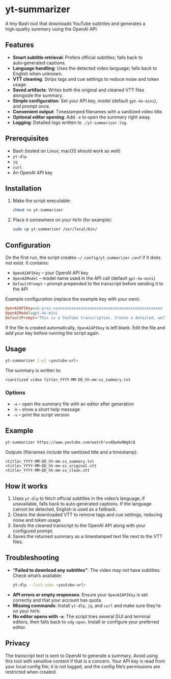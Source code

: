 # yt-summarizer

A tiny Bash tool that downloads YouTube subtitles and generates a high‑quality summary using the OpenAI API.

## Features

- **Smart subtitle retrieval**: Prefers official subtitles; falls back to auto‑generated captions.
- **Language handling**: Uses the detected video language; falls back to English when unknown.
- **VTT cleaning**: Strips tags and cue settings to reduce noise and token usage.
- **Saved artifacts**: Writes both the original and cleaned VTT files alongside the summary.
- **Simple configuration**: Set your API key, model (default `gpt-4o-mini`), and prompt once.
- **Convenient output**: Timestamped filenames with a sanitized video title.
- **Optional editor opening**: Add `-e` to open the summary right away.
- **Logging**: Detailed logs written to `./yt-summarizer.log`.

## Prerequisites

- Bash (tested on Linux; macOS should work as well)
- `yt-dlp`
- `jq`
- `curl`
- An OpenAI API key

## Installation

1. Make the script executable:
   ```bash
   chmod +x yt-summarizer
   ```
2. Place it somewhere on your `PATH` (for example):
   ```bash
   sudo cp yt-summarizer /usr/local/bin/
   ```

## Configuration

On the first run, the script creates `~/.config/yt-summarizer.conf` if it does not exist. It contains:

- `OpenAIAPIKey` – your OpenAI API key
- `OpenAIModel` – model name used in the API call (default `gpt-4o-mini`)
- `DefaultPrompt` – prompt prepended to the transcript before sending it to the API

Example configuration (replace the example key with your own):

```ini
OpenAIAPIKey=sk-proj-xxxxxxxxxxxxxxxxxxxxxxxxxxxxxxxxxxxxxxxxxxxxxxxx
OpenAIModel=gpt-4o-mini
DefaultPrompt="This is a YouTube transcription. Create a detailed, well‑explained summary. Make it read naturally, with a serious yet conversational tone, focusing on the important topics. If the transcription explains how to do something, include those explanations, organized by topic. Favor clarity over brevity. Use bullet points when helpful. Organize the summary into sections with brief titles. Each section can have one or more paragraphs. If people’s names appear, include the name (and the person’s role/task if available). Write the summary in English using Markdown."
```

If the file is created automatically, `OpenAIAPIKey` is left blank. Edit the file and add your key before running the script again.

## Usage

```bash
yt-summarizer [-e] <youtube-url>
```

The summary is written to:

```
<sanitized video title>_YYYY-MM-DD_hh-mm-ss_summary.txt
```

### Options

- `-e` – open the summary file with an editor after generation
- `-h` – show a short help message
- `-v` – print the script version

## Example

```bash
yt-summarizer https://www.youtube.com/watch?v=dQw4w9WgXcQ
```

Outputs (filenames include the sanitized title and a timestamp):

```
<title>_YYYY-MM-DD_hh-mm-ss_summary.txt
<title>_YYYY-MM-DD_hh-mm-ss_original.vtt
<title>_YYYY-MM-DD_hh-mm-ss_clean.vtt
```

## How it works

1. Uses `yt-dlp` to fetch official subtitles in the video’s language; if unavailable, falls back to auto‑generated captions. If the language cannot be detected, English is used as a fallback.
2. Cleans the downloaded VTT to remove tags and cue settings, reducing noise and token usage.
3. Sends the cleaned transcript to the OpenAI API along with your configured prompt.
4. Saves the returned summary as a timestamped text file next to the VTT files.

## Troubleshooting

- **“Failed to download any subtitles”**: The video may not have subtitles. Check what’s available:
  ```bash
  yt-dlp --list-subs <youtube-url>
  ```
- **API errors or empty responses**: Ensure your `OpenAIAPIKey` is set correctly and that your account has quota.
- **Missing commands**: Install `yt-dlp`, `jq`, and `curl` and make sure they’re on your `PATH`.
- **No editor opens with `-e`**: The script tries several GUI and terminal editors, then falls back to `xdg-open`. Install or configure your preferred editor.

## Privacy

The transcript text is sent to OpenAI to generate a summary. Avoid using this tool with sensitive content if that is a concern. Your API key is read from your local config file; it is not logged, and the config file’s permissions are restricted when created.
